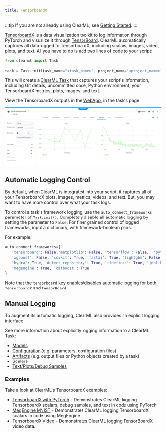 ```yaml
---
title: TensorboardX
---
```


:::tip
If you are not already using ClearML, see [Getting Started](../getting_started/ds/ds_first_steps.md).
:::

[TensorboardX](https://tensorboardx.readthedocs.io/en/latest/tutorial.html#what-is-tensorboard-x) is a data 
visualization toolkit to log information through PyTorch and visualize it through [TensorBoard](https://www.tensorflow.org/tensorboard). 
ClearML automatically captures all data logged to TensorboardX, including scalars, images, video, plots, and text. All you have 
to do is add two lines of code to your script:

```python
from clearml import Task

task = Task.init(task_name="<task_name>", project_name="<project_name>")
```

This will create a [ClearML Task](../fundamentals/task.md) that captures your script's information, including Git details,
uncommitted code, Python environment, your TensorboardX metrics, plots, images, and text. 

View the TensorboardX outputs in the [WebApp](../webapp/webapp_overview.md), in the task's page.

![TensorboardX WebApp scalars](../img/examples_pytorch_tensorboardx_03.png)

## Automatic Logging Control 
By default, when ClearML is integrated into your script, it captures all of your TensorboardX plots, images, metrics, videos, and text. 
But, you may want to have more control over what your task logs.

To control a task's framework logging, use the `auto_connect_frameworks` parameter of [`Task.init()`](../references/sdk/task.md#taskinit). 
Completely disable all automatic logging by setting the parameter to `False`. For finer grained control of logged 
frameworks, input a dictionary, with framework-boolean pairs.

For example:

```python
auto_connect_frameworks={
   'tensorboard': False,'matplotlib': False, 'tensorflow': False,  'pytorch': True,
   'xgboost': False, 'scikit': True, 'fastai': True, 'lightgbm': False,
   'hydra': True, 'detect_repository': True, 'tfdefines': True, 'joblib': True,
   'megengine': True, 'catboost': True
}
```

Note that the `tensorboard` key enables/disables automatic logging for both `TensorboardX` and `TensorBoard`. 

## Manual Logging
To augment its automatic logging, ClearML also provides an explicit logging interface.

See more information about explicitly logging information to a ClearML Task:
* [Models](../clearml_sdk/model_sdk.md#manually-logging-models)
* [Configuration](../clearml_sdk/task_sdk.md#configuration) (e.g. parameters, configuration files)
* [Artifacts](../clearml_sdk/task_sdk.md#artifacts) (e.g. output files or Python objects created by a task)
* [Scalars](../clearml_sdk/task_sdk.md#scalars) 
* [Text/Plots/Debug Samples](../fundamentals/logger.md#manual-reporting)

### Examples

Take a look at ClearML's TensorboardX examples: 

* [TensorboardX with PyTorch](../guides/frameworks/tensorboardx/tensorboardx.md) - Demonstrates ClearML logging TensorboardX scalars, debug 
  samples, and text in code using PyTorch
* [MegEngine MNIST](../guides/frameworks/megengine/megengine_mnist.md) - Demonstrates ClearML logging TensorboardX scalars in code using MegEngine
* [TensorboardX Video](../guides/frameworks/tensorboardx/video_tensorboardx.md) - Demonstrates ClearML logging TensorBoardX video data. 
